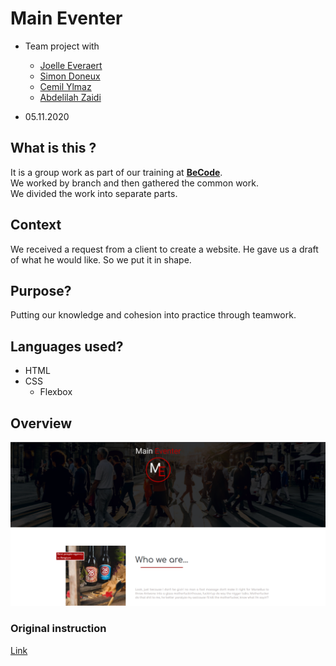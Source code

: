 # Main Eventer
* Team project with

    * [Joelle Everaert](https://github.com/Joelle-Everaert)
    *   [Simon Doneux](https://github.com/doneuxsimon)
    *   [Cemil Ylmaz](https://github.com/Cemil1000)
    *   [Abdelilah Zaidi](https://github.com/abdelilahzaidi)

* 05.11.2020


## What is this ?
It is a group work as part of our training at **[BeCode](https://becode.org)**. <br>
We worked by branch and then gathered the common work.<br>
We divided the work into separate parts.


## Context  
We received a request from a client to create a website.
He gave us a draft of what he would like.
So we put it in shape.

## Purpose?
Putting our knowledge and cohesion into practice through teamwork.

## Languages used?
* HTML
* CSS
    * Flexbox
    


## Overview 
[![little overview](assets/Overview.png)](https://doneuxsimon.github.io/maineventer/) 

### Original instruction

[Link](https://github.com/becodeorg/bxl-hopper-1-25/tree/master/The%20Field/3.HTML%2BCSS/4.main_eventer)

